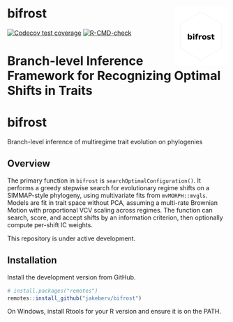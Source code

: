 # bifrost <img src="man/figures/logo.png" align="right" height="138" alt="" />
<!-- badges: start -->
[![Codecov test coverage](https://codecov.io/gh/jakeberv/bifrost/graph/badge.svg)](https://app.codecov.io/gh/jakeberv/bifrost)
[![R-CMD-check](https://github.com/jakeberv/bifrost/actions/workflows/R-CMD-check.yaml/badge.svg)](https://github.com/jakeberv/bifrost/actions/workflows/R-CMD-check.yaml)
<!-- badges: end -->

# Branch-level Inference Framework for Recognizing Optimal Shifts in Traits

# bifrost

Branch-level inference of multiregime trait evolution on phylogenies

## Overview

The primary function in `bifrost` is `searchOptimalConfiguration()`. It performs a greedy stepwise search for evolutionary regime shifts on a SIMMAP-style phylogeny, using multivariate fits from `mvMORPH::mvgls`. Models are fit in trait space without PCA, assuming a multi-rate Brownian Motion with proportional VCV scaling across regimes. The function can search, score, and accept shifts by an information criterion, then optionally compute per-shift IC weights.

This repository is under active development.

## Installation

Install the development version from GitHub.

```r
# install.packages("remotes")
remotes::install_github("jakeberv/bifrost")
```

On Windows, install Rtools for your R version and ensure it is on the PATH.
